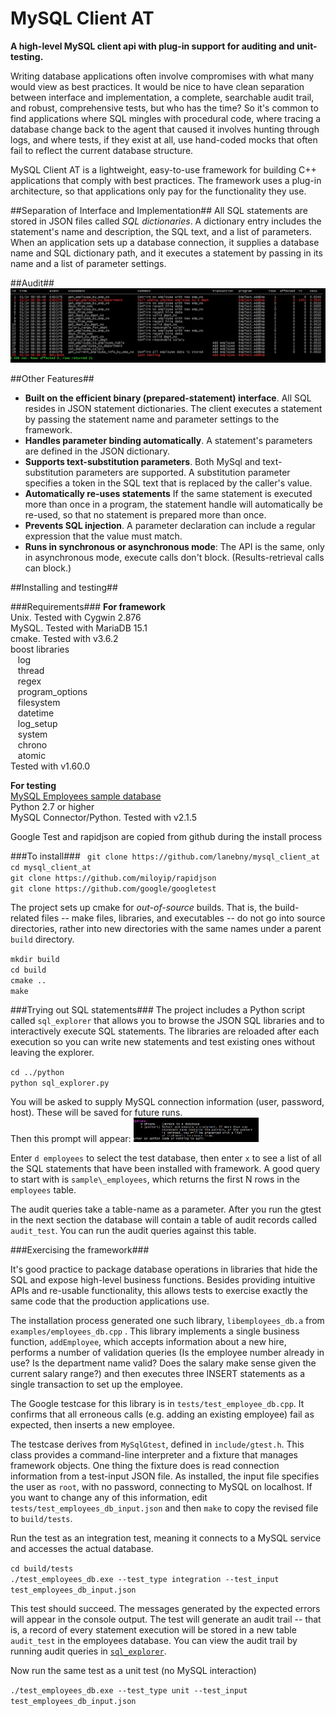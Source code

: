 
# MySQL Client AT #

**A high-level MySQL client api with plug-in support for auditing and unit-testing.**   

Writing database applications often involve compromises with what many would view as best practices. It would be nice to have clean separation between interface and implementation, a complete, searchable audit trail, and robust, comprehensive tests, but who has the time? So it's common to find applications where SQL mingles with procedural code, where tracing a database change back to the agent that caused it involves hunting through logs, and where tests, if they exist at all, use hand-coded mocks that often fail to reflect the current database structure.

MySQL Client AT is a lightweight,  easy-to-use framework for building C++ applications that comply with best practices. The framework uses a plug-in architecture, so that applications only pay for the functionality they use. 

##Separation of Interface and Implementation##
All SQL statements are stored in JSON files called *SQL dictionaries*. A dictionary entry includes the statement's name and description, the SQL text, and a list of parameters. When an application sets up a database connection, it supplies a database name and SQL dictionary path, and it executes a statement by passing in its name and a list of parameter settings. 

##Audit##
![Audit Summary](https://github.com/lanebny/mysql_client_at/blob/master/image/audit_summary.png)


##Other Features##

* **Built on the efficient binary (prepared-statement) interface**. All SQL resides in JSON statement dictionaries. The client executes a statement by passing the statement name and parameter settings to the framework.
* **Handles parameter binding automatically**. A statement's parameters are defined in the JSON dictionary. 
* **Supports text-substitution parameters**. Both MySql and text-substitution parameters are supported. A substitution parameter specifies a token in the SQL text that is replaced by the caller's value.
* **Automatically re-uses statements** If the same statement is executed more than once in a program, the statement handle will automatically be re-used, so that no statement is prepared more than once.
* **Prevents SQL injection**. A parameter declaration can include a regular expression that the value must match.
* **Runs in synchronous or asynchronous mode**: The API is the same, only in asynchronous mode, execute calls don't block. (Results-retrieval calls can block.) 

##Installing and testing##

###Requirements###
**For framework**  
Unix. Tested with Cygwin 2.876  
MySQL. Tested with MariaDB 15.1  
cmake. Tested with  v3.6.2  
boost libraries  
&nbsp; &nbsp;log   
&nbsp; &nbsp;thread  
&nbsp; &nbsp;regex   
&nbsp; &nbsp;program\_options   
&nbsp; &nbsp;filesystem   
&nbsp; &nbsp;datetime   
&nbsp; &nbsp;log\_setup   
&nbsp; &nbsp;system   
&nbsp; &nbsp;chrono   
&nbsp; &nbsp;atomic   
Tested with  v1.60.0  

**For testing**  
[MySQL Employees sample database](https://dev.mysql.com/doc/employee/en/employees-installation.html)  
Python 2.7 or higher  
MySQL Connector/Python. Tested with v2.1.5  

Google Test and rapidjson are copied from github during the install process  

###To install###
` git clone https://github.com/lanebny/mysql_client_at`  
 `cd mysql_client_at`   
 `git clone https://github.com/miloyip/rapidjson`   
`git clone https://github.com/google/googletest`   

The project sets up cmake for *out-of-source* builds. That is, the build-related files -- make files, libraries, and executables -- do not go into source directories, rather into new directories with the same names under a parent `build` directory.   
 
`mkdir build`  
`cd build`  
`cmake ..`    
`make`  

<a name="python"></a>
###Trying out SQL statements###
The project includes a Python script called `sql_explorer` that allows you to browse the JSON SQL libraries and to interactively execute SQL statements. The libraries are reloaded after each execution so you can write new statements and test existing ones without leaving the explorer.

`cd ../python`  
`python sql_explorer.py`
 
You will be asked to supply MySQL connection information (user, password, host). These will be saved for future runs.  
Then this prompt will appear: 
<img src="https://github.com/lanebny/mysql_client_at/blob/master/image/sql_prompt.png" width="200"  /> 

Enter `d employees` to select the test database, then enter `x` to see a list of all the SQL statements that have been installed with framework. A good query to start with is `sample\_employees`, which returns the first N rows in the `employees` table.   

The audit queries take a table-name as a parameter. After you run the gtest in the next section the database will contain a table of audit records called `audit_test`. You can run the audit queries against this table.

###Exercising the framework###

It's good practice to package database operations in libraries that hide the SQL and expose high-level business functions.  Besides providing intuitive APIs and re-usable functionality, this allows tests to exercise exactly the same code that the production applications use.  

The installation process generated one such library, `libemployees_db.a` from `examples/employees_db.cpp` . This library implements a single business function, `addEmployee`, which accepts information about a new hire, performs a number of validation queries (Is the employee number already in use? Is the department name valid? Does the salary make sense given the current salary range?) and then executes three INSERT statements as a single transaction to set up the employee.

The Google testcase for this library is in `tests/test_employee_db.cpp`. It confirms that all erroneous calls (e.g. adding an existing employee) fail as expected, then inserts a new employee. 

The testcase derives from `MySqlGtest`, defined in `include/gtest.h`. This class provides a command-line interpreter and a fixture that manages framework objects. One thing the fixture does is read connection information from a test-input JSON file. As installed, the input file specifies the user as `root`, with no password, connecting to MySQL on localhost. If you want to change any of this information, edit `tests/test_employees_db_input.json` and then `make` to copy the revised file to `build/tests`.

Run the test as an integration test, meaning it connects to a MySQL service and accesses the actual database.

`cd build/tests`  
`./test_employees_db.exe --test_type integration --test_input test_employees_db_input.json`

This test should succeed. The messages generated by the expected errors will appear in the console output.  The test will generate an audit trail -- that is, a record of every statement execution will be stored in a new table `audit_test` in the employees database. You can view the audit trail by running audit queries in [`sql_explorer`](#python).

Now run the same test as a unit test (no MySQL interaction)

`./test_employees_db.exe --test_type unit --test_input test_employees_db_input.json`





